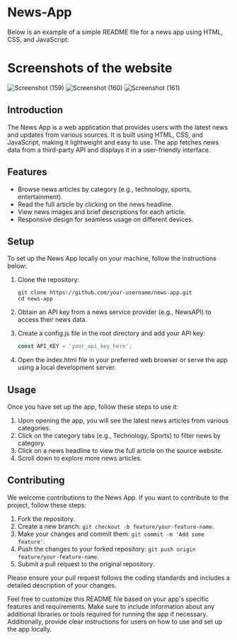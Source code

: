 
# News-App
Below is an example of a simple README file for a news app using HTML, CSS, and JavaScript:

# Screenshots of the website
![Screenshot (159)](https://github.com/SukanyaGhosh6/News-App/assets/78369568/825a4ed9-1b2b-4a43-94e2-1dca68b411dc)
![Screenshot (160)](https://github.com/SukanyaGhosh6/News-App/assets/78369568/72920403-0424-46f2-9773-a06109cb4392)
![Screenshot (161)](https://github.com/SukanyaGhosh6/News-App/assets/78369568/a4d42837-67f4-46a2-9fb9-99c0ef3502c5)

## Introduction
The News App is a web application that provides users with the latest news and updates from various sources. It is built using HTML, CSS, and JavaScript, making it lightweight and easy to use. The app fetches news data from a third-party API and displays it in a user-friendly interface.

## Features
- Browse news articles by category (e.g., technology, sports, entertainment).
- Read the full article by clicking on the news headline.
- View news images and brief descriptions for each article.
- Responsive design for seamless usage on different devices.



## Setup
To set up the News App locally on your machine, follow the instructions below:

1. Clone the repository:
   ```
   git clone https://github.com/your-username/news-app.git
   cd news-app
   ```

2. Obtain an API key from a news service provider (e.g., NewsAPI) to access their news data.

3. Create a config.js file in the root directory and add your API key:
   ```js
   const API_KEY = 'your_api_key_here';
   ```

4. Open the index.html file in your preferred web browser or serve the app using a local development server.

## Usage
Once you have set up the app, follow these steps to use it:

1. Upon opening the app, you will see the latest news articles from various categories.
2. Click on the category tabs (e.g., Technology, Sports) to filter news by category.
3. Click on a news headline to view the full article on the source website.
4. Scroll down to explore more news articles.

## Contributing
We welcome contributions to the News App. If you want to contribute to the project, follow these steps:

1. Fork the repository.
2. Create a new branch: `git checkout -b feature/your-feature-name`.
3. Make your changes and commit them: `git commit -m 'Add some feature'`.
4. Push the changes to your forked repository: `git push origin feature/your-feature-name`.
5. Submit a pull request to the original repository.

Please ensure your pull request follows the coding standards and includes a detailed description of your changes.



Feel free to customize this README file based on your app's specific features and requirements. Make sure to include information about any additional libraries or tools required for running the app if necessary. Additionally, provide clear instructions for users on how to use and set up the app locally.
